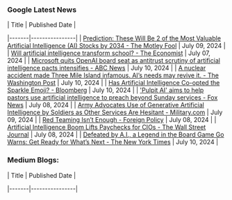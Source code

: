 ### Google Latest News
<!-- GOOGLE-NEWS-CONTENT:START -->| Title | Published Date |
|-------|----------------|
| [Prediction: These Will Be 2 of the Most Valuable Artificial Intelligence (AI) Stocks by 2034 - The Motley Fool](https://news.google.com/rss/articles/CBMiXGh0dHBzOi8vd3d3LmZvb2wuY29tL2ludmVzdGluZy8yMDI0LzA3LzA5L3ByZWRpY3Rpb24td2lsbC1iZS0yLW1vc3QtdmFsdWFibGUtYWktc3RvY2tzLTIwMzQv0gEA?oc=5) | July 09, 2024 |
| [Will artificial intelligence transform school? - The Economist](https://news.google.com/rss/articles/CBMiYWh0dHBzOi8vd3d3LmVjb25vbWlzdC5jb20vc3BlY2lhbC1yZXBvcnQvMjAyNC8wNy8wNy93aWxsLWFydGlmaWNpYWwtaW50ZWxsaWdlbmNlLXRyYW5zZm9ybS1zY2hvb2zSAQA?oc=5) | July 07, 2024 |
| [Microsoft quits OpenAI board seat as antitrust scrutiny of artificial intelligence pacts intensifies - ABC News](https://news.google.com/rss/articles/CBMiZWh0dHBzOi8vYWJjbmV3cy5nby5jb20vVVMvd2lyZVN0b3J5L21pY3Jvc29mdC1xdWl0cy1vcGVuYWktYm9hcmQtc2VhdC1hbnRpdHJ1c3Qtc2NydXRpbnktYWktMTExODAzODM40gFpaHR0cHM6Ly9hYmNuZXdzLmdvLmNvbS9hbXAvVVMvd2lyZVN0b3J5L21pY3Jvc29mdC1xdWl0cy1vcGVuYWktYm9hcmQtc2VhdC1hbnRpdHJ1c3Qtc2NydXRpbnktYWktMTExODAzODM4?oc=5) | July 10, 2024 |
| [A nuclear accident made Three Mile Island infamous. AI’s needs may revive it. - The Washington Post](https://news.google.com/rss/articles/CBMiZWh0dHBzOi8vd3d3Lndhc2hpbmd0b25wb3N0LmNvbS9idXNpbmVzcy8yMDI0LzA3LzEwL3RocmVlLW1pbGUtaXNsYW5kLW51Y2xlYXItYXJ0aWZpY2lhbC1pbnRlbGxpZ2VuY2Uv0gEA?oc=5) | July 10, 2024 |
| [Has Artificial Intelligence Co-opted the Sparkle Emoji? - Bloomberg](https://news.google.com/rss/articles/CBMieWh0dHBzOi8vd3d3LmJsb29tYmVyZy5jb20vbmV3cy9uZXdzbGV0dGVycy8yMDI0LTA3LTEwL29wZW5haS1nb29nbGUtYWRvYmUtYW5kLW1vcmUtaGF2ZS1lbWJyYWNlZC10aGUtc3BhcmtsZS1lbW9qaS1mb3ItYWnSAQA?oc=5) | July 10, 2024 |
| ['Pulpit AI' aims to help pastors use artificial intelligence to preach beyond Sunday services - Fox News](https://news.google.com/rss/articles/CBMia2h0dHBzOi8vd3d3LmZveG5ld3MuY29tL2xpZmVzdHlsZS9wdWxwaXQtYWktaGVscC1wYXN0b3JzLXVzZS1hcnRpZmljaWFsLWludGVsbGlnZW5jZS1wcmVhY2gtc3VuZGF5LXNlcnZpY2Vz0gFvaHR0cHM6Ly93d3cuZm94bmV3cy5jb20vbGlmZXN0eWxlL3B1bHBpdC1haS1oZWxwLXBhc3RvcnMtdXNlLWFydGlmaWNpYWwtaW50ZWxsaWdlbmNlLXByZWFjaC1zdW5kYXktc2VydmljZXMuYW1w?oc=5) | July 08, 2024 |
| [Army Advocates Use of Generative Artificial Intelligence by Soldiers as Other Services Are Hesitant - Military.com](https://news.google.com/rss/articles/CBMikQFodHRwczovL3d3dy5taWxpdGFyeS5jb20vZGFpbHktbmV3cy8yMDI0LzA3LzA5L2FybXktYWR2b2NhdGVzLXVzZS1vZi1nZW5lcmF0aXZlLWFydGlmaWNpYWwtaW50ZWxsaWdlbmNlLXNvbGRpZXJzLW90aGVyLXNlcnZpY2VzLWFyZS1oZXNpdGFudC5odG1s0gGVAWh0dHBzOi8vd3d3Lm1pbGl0YXJ5LmNvbS9kYWlseS1uZXdzLzIwMjQvMDcvMDkvYXJteS1hZHZvY2F0ZXMtdXNlLW9mLWdlbmVyYXRpdmUtYXJ0aWZpY2lhbC1pbnRlbGxpZ2VuY2Utc29sZGllcnMtb3RoZXItc2VydmljZXMtYXJlLWhlc2l0YW50Lmh0bWw_YW1w?oc=5) | July 09, 2024 |
| [Red Teaming Isn’t Enough - Foreign Policy](https://news.google.com/rss/articles/CBMiaWh0dHBzOi8vZm9yZWlnbnBvbGljeS5jb20vMjAyNC8wNy8wOC9hcnRpZmljaWFsLWludGVsbGlnZW5jZS1haS1lbGVjdGlvbi1taXNpbmZvcm1hdGlvbi10ZWNobm9sb2d5LXJpc2tzL9IBAA?oc=5) | July 08, 2024 |
| [Artificial Intelligence Boom Lifts Paychecks for CIOs - The Wall Street Journal](https://news.google.com/rss/articles/CBMiW2h0dHBzOi8vd3d3Lndzai5jb20vYXJ0aWNsZXMvYXJ0aWZpY2lhbC1pbnRlbGxpZ2VuY2UtYm9vbS1saWZ0cy1wYXljaGVja3MtZm9yLWNpb3MtZTE1MjdlYWLSAQA?oc=5) | July 08, 2024 |
| [Defeated by A.I., a Legend in the Board Game Go Warns: Get Ready for What’s Next - The New York Times](https://news.google.com/rss/articles/CBMiQ2h0dHBzOi8vd3d3Lm55dGltZXMuY29tLzIwMjQvMDcvMTAvd29ybGQvYXNpYS9sZWUtc2FlZG9sLWdvLWFpLmh0bWzSAQA?oc=5) | July 10, 2024 |
<!-- GOOGLE-NEWS-CONTENT:END -->

### Medium Blogs:
<!-- MEDIUM-CONTENT:START -->| Title | Published Date |
|-------|----------------|

<!-- MEDIUM-CONTENT:END -->
